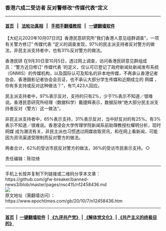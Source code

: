 ### 香港六成二受访者 反对警修改“传媒代表”定义
------------------------

#### [首页](https://github.com/gfw-breaker/banned-news3/blob/master/README.md) &nbsp;&nbsp;|&nbsp;&nbsp; [法轮功真相](https://github.com/begood0513/basic/blob/master/README.md)  &nbsp;&nbsp;|&nbsp;&nbsp; [手把手翻墙教程](https://github.com/gfw-breaker/guides/wiki)  &nbsp;&nbsp;|&nbsp;&nbsp; [一键翻墙软件](https://github.com/gfw-breaker/nogfw/blob/master/README.md)  



<div><p>
 【大纪元2020年10月07日讯】香港民意研究所“我们香港人意见组群调查”，一项有关警方修订“
 <ok href="https://www.epochtimes.com/gb/tag/%E4%BC%A0%E5%AA%92%E4%BB%A3%E8%A1%A8.html">
  传媒代表
 </ok>
 ”定义的调查发现，97%的民主派支持者反对警方的做法，非民主派支持者中，也有31%反对警方的做法。
</p>
<p>
 <ok href="https://www.epochtimes.com/gb/tag/%E9%A6%99%E6%B8%AF%E6%B0%91%E7%A0%94.html">
  香港民研
 </ok>
 在9月30日至10月5日，透过网上调查，访问香港民研意见群组成员：“警方近日修订‘
 <ok href="https://www.epochtimes.com/gb/tag/%E4%BC%A0%E5%AA%92%E4%BB%A3%E8%A1%A8.html">
  传媒代表
 </ok>
 ’的定义，仅认可已登记了政府新闻处新闻发布系统（GNMIS）的传媒机构，以及国际认可及知名的非本地传媒，不再承认香港记者协会、香港摄影记者协会会员证，也不承认大部分学生传媒和近期成立的
 <ok href="https://www.epochtimes.com/gb/tag/%E7%BD%91%E5%AA%92.html">
  网媒
 </ok>
 ，你有多支持或反对这种做法？”，有11,423人回应。
</p>
<p>
 民主派支持者中，97%表示反对，支持的只有2%，少于1%表示不知道／很难说。香港民意研究所经理（数据科学）戴捷辉表示，数据反映“绝大部分民主派支持者反对（警方）这一做法”。
</p>
<p>
 非民主派支持者中，65%表示支持，31%表示反对，当中好反对的有25%。有3%表示不知道／很难说。香港浸会大学传理学院新闻系前助理教授杜耀明分析，现时
 <ok href="https://www.epochtimes.com/gb/tag/%E7%BD%91%E5%AA%92.html">
  网媒
 </ok>
 成为潮流有关，非民主派也习惯透过网媒收取资讯，和在网上看新闻，可能因为资讯渠道受限制而反对警方的做法。
</p>
<p>
 两者合计，62%的受访市民反对警方的做法，36%的受访市民表示支持。◇
</p>
<p>
 责任编辑：陈玟绮
</p>
<p>
</p>
</div>
<hr/>
手机上长按并复制下列链接或二维码分享本文章：<br/>
https://github.com/gfw-breaker/banned-news3/blob/master/pages/nsc415/n12458436.md <br/>
<a href='https://github.com/gfw-breaker/banned-news3/blob/master/pages/nsc415/n12458436.md'><img src='https://github.com/gfw-breaker/banned-news3/blob/master/pages/nsc415/n12458436.md.png'/></a> <br/>
原文地址（需翻墙访问）：https://www.epochtimes.com/gb/20/10/7/n12458436.htm


------------------------
#### [首页](https://github.com/gfw-breaker/banned-news3/blob/master/README.md) &nbsp;|&nbsp; [一键翻墙软件](https://github.com/gfw-breaker/nogfw/blob/master/README.md) &nbsp;| [《九评共产党》](https://github.com/gfw-breaker/9ping.md/blob/master/README.md#九评之一评共产党是什么) | [《解体党文化》](https://github.com/gfw-breaker/jtdwh.md/blob/master/README.md) | [《共产主义的终极目的》](https://github.com/gfw-breaker/gczydzjmd.md/blob/master/README.md)


<img src='http://gfw-breaker.win/banned-news3/pages/nsc415/n12458436.md' width='0px' height='0px'/>